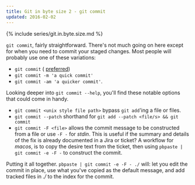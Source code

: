 ```yaml
---
title: Git in byte size 2 - git commit
updated: 2016-02-02
---
```


{% include series/git.in.byte.size.md %}

`git commit`, fairly straightforward. 
There's not much going on here except for when you need to commit your staged changes. 
Most people will probably use one of these variations:
- `git commit` ( [preferred](https://gist.github.com/robertpainsi/b632364184e70900af4ab688decf6f53))
- `git commit -m 'a quick commit'`
- `git commit -am 'a quicker commit'`.

Looking deeper into `git commit --help`, you'll find these notable options that could come in handy.

- `git commit <unix style file path>` bypass `git add`'ing a file or files.
- `git commit --patch` shorthand for `git add --patch <file/s> && git commit`
- `git commit -F <file>` allows the commit message to be constructed from a file or use `-F -` for _stdin_. This is useful if the summary and details of the fix is already documented in a Jira or ticket? A workflow for _macos_, is to copy the desire text from the ticket, then using `pbpaste | git commit -e -F -` to construct the commit.

Putting it all together. `pbpaste | git commit -e -F - ./` will: let you edit the commit in place, use what you've copied as the default message, and add tracked files in _./_ to the index for the commit.